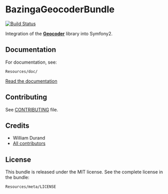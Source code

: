 BazingaGeocoderBundle
=====================

[![Build
Status](https://secure.travis-ci.org/willdurand/BazingaGeocoderBundle.png)](http://travis-ci.org/willdurand/BazingaGeocoderBundle)

Integration of the [**Geocoder**](http://github.com/willdurand/Geocoder) library
into Symfony2.


Documentation
-------------

For documentation, see:

    Resources/doc/

[Read the documentation](https://github.com/willdurand/BazingaGeocoderBundle/blob/master/Resources/doc/index.md)


Contributing
------------

See
[CONTRIBUTING](https://github.com/willdurand/BazingaGeocoderBundle/blob/master/CONTRIBUTING.md)
file.


Credits
-------

* William Durand
* [All contributors](https://github.com/willdurand/BazingaGeocoderBundle/contributors)


License
-------

This bundle is released under the MIT license. See the complete license in the
bundle:

    Resources/meta/LICENSE